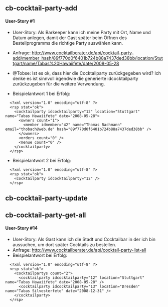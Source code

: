 ## cb-cocktail-party-add ##
#### User-Story #1 ####
  * User-Story: Als Barkeeper kann ich meine Party mit Ort, Name und Datum anlegen, damit der Gast später beim Öffnen des Bestellprogramms die richtige Party auswählen kann.

  * Anfrage: http://www.cocktailberater.de/api/cocktail-party-add/member_hash/89f770d0f6401b724b88a7437ded38bb/location/Stuttgart/name/Tabas%20Hawaiifete/date/2008-05-28
  * @Tobse: Ist es ok, dass hier die Cocktailparty zurückgegeben wird? Ich denke es ist sinnvoll irgendwie die generierte idcocktailparty zurückzugeben für die weitere Verwendung.
  * Beispielantwort 1 bei Erfolg:
```
  <?xml version="1.0" encoding="utf-8" ?>
  <rsp stat="ok">
    <cocktailparty idcocktailparty="12" location="Stuttgart" name="Tabas Hawaiifete" date="2008-05-28">
      <owners count="1">
        <member idmember="42" name="Thomas Bachmann" email="thobach@web.de" hash="89f770d0f6401b724b88a7437ded38bb" />
      </owners>
      <orders count="0" />
      <menue count="0" />
    </cocktailparty>
  </rsp>
```
  * Beispielantwort 2 bei Erfolg:
```
  <?xml version="1.0" encoding="utf-8" ?>
  <rsp stat="ok">
    <cocktailparty idcocktailparty="12" />
  </rsp>
```
## cb-cocktail-party-update ##
## cb-cocktail-party-get-all ##
#### User-Story #14 ####
  * User-Story: Als Gast kann ich die Stadt und Cocktailbar in der ich bin aussuchen, um dort später Cocktails zu bestellen.
  * Anfrage: http://www.cocktailberater.de/api/cocktail-party-list-all
  * Beispielantwort bei Erfolg:
```
  <?xml version="1.0" encoding="utf-8" ?>
  <rsp stat="ok">
    <cocktailpartys count="2">
      <cocktailparty idcocktailparty="12" location="Stuttgart" name="Tabas Hawaiifete" date="2008-05-28" />
      <cocktailparty idcocktailparty="13" location="Dresden" name="Tabas Silvesterfete" date="2008-12-31" />
    </cocktailparty>
  </rsp>
```